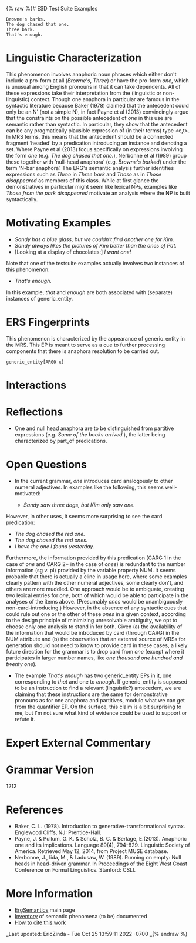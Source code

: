 {% raw %}# ESD Test Suite Examples

    Browne's barks.
    The dog chased that one.
    Three bark.
    That's enough.

# Linguistic Characterization

This phenomenon involves anaphoric noun phrases which either don't
include a pro-form at all (*Browne's*, *Three*) or have the pro-form
*one*, which is unusual among English pronouns in that it can take
dependents. All of these expressions take their interpretation from the
(linguistic or non-linguistic) context. Though one anaphora in
particular are famous in the syntactic literature because Baker (1978)
claimed that the antecedent could only be an N' (not a simple N), in
fact Payne et al (2013) convincingly argue that the constraints on the
possible antecedent of *one* in this use are semantic rather than
syntactic. In particular, they show that the antecedent can be any
pragmatically plausible expression of (in their terms) type &lt;e,t&gt;.
In MRS terms, this means that the antecedent should be a connected
fragment ‘headed’ by a predication introducing an instance and denoting
a set. Where Payne et al (2013) focus specifically on expressions
involving the form *one* (e.g. *The dog chased that one.*), Nerbonne et
al (1989) group these together with ‘null-head anaphora’ (e.g. *Browne's
barked*) under the term ‘N-bar anaphora’. The ERG's semantic analysis
further identifies expressions such as *Three* in *Three bark* and
*Those* as in *Those disappeared* as members of this class. While at
first glance the demonstratives in particular might seem like lexical
NPs, examples like *Those from the park disappeared* motivate an
analysis where the NP is built syntactically.

# Motivating Examples

- *Sandy has a blue glass, but we couldn't find another one for Kim.*
- *Sandy always likes the pictures of Kim better than the ones of
Pat.*
- \[Looking at a display of chocolates:\] *I want one!*

Note that one of the testsuite examples actually involves two instances
of this phenomenon:

- *That's enough.*

In this example, *that* and *enough* are both associated with (separate)
instances of generic\_entity.

# ERS Fingerprints

This phenomenon is characterized by the appearance of generic\_entity in
the MRS. This EP is meant to serve as a cue to further processing
components that there is anaphora resolution to be carried out.

    generic_entity[ARG0 x]

# Interactions

# Reflections

- One and null head anaphora are to be distinguished from partitive
expressions (e.g. *Some of the books arrived.*), the latter being
characterized by part\_of predications.

# Open Questions

- In the current grammar, *one* introduces card analogously to other
numeral adjectives. In examples like the following, this seems
well-motivated:
  
  - *Sandy saw three dogs, but Kim only saw one.*

However, in other uses, it seems more surprising to see the card
predication:

- *The dog chased the red one.*
- *The dog chased the red ones.*
- *I have the one I found yesterday.*

Furthermore, the information provided by this predication (CARG 1 in the
case of *one* and CARG 2+ in the case of *ones*) is redundant to the
number information (sg v. pl) provided by the variable property NUM. It
seems probable that there is actually a cline in usage here, where some
examples clearly pattern with the other numeral adjectives, some clearly
don't, and others are more muddled. One approach would be to ambiguate,
creating two lexical entries for *one*, both of which would be able to
participate in the analyses of the items above. (Presumably *ones* would
be unambiguously non-card-introducing.) However, in the absence of any
syntactic cues that could rule out one or the other of these *ones* in a
given context, according to the design principle of minimizing
unresolvable ambiguity, we opt to choose only one analysis to stand in
for both. Given (a) the availability of the information that would be
introduced by card (through CARG) in the NUM attribute and (b) the
observation that an external source of MRSs for generation should not
need to know to provide card in these cases, a likely future direction
for the grammar is to drop card from *one* (except where it participates
in larger number names, like *one thousand one hundred and twenty one*).

- The example *That's enough* has two generic\_entity EPs in it, one
corresponding to *that* and one to *enough*. If generic\_entity is
supposed to be an instruction to find a relevant (linguistic?)
antecedent, we are claiming that these instructions are the same for
demonstrative pronouns as for one anaphora and partitives, modulo
what we can get from the quantifier EP. On the surface, this claim
is a bit surprising to me, but I'm not sure what kind of evidence
could be used to support or refute it.

# Expert External Commentary

# Grammar Version

1212

# References

- Baker, C. L. (1978). Introduction to generative-transformational
syntax. Englewood Cliffs, NJ: Prentice-Hall.
- Payne, J. & Pullum, G. K. & Scholz, B. C. & Berlage, E.(2013).
Anaphoric one and its implications. Language 89(4), 794-829.
Linguistic Society of America. Retrieved May 12, 2014, from Project
MUSE database.
- Nerbonne, J., Iida, M., & Ladusaw, W. (1989). Running on empty: Null
heads in head-driven grammar. In Proceedings of the Eight West Coast
Conference on Formal Linguistics. Stanford: CSLI.

# More Information

- [ErgSemantics](../ErgSemantics) main page
- [Inventory](../ErgSemantics_Inventory) of semantic phenomena (to be)
documented
- [How to cite this work](../ErgSemantics_HowToCite)

_Last updated: EricZinda - Tue Oct 25 13:59:11 2022 -0700
_{% endraw %}